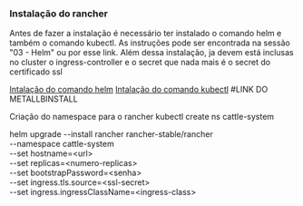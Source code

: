 ### Instalação do rancher
Antes de fazer a instalação é necessário ter instalado o comando helm e também o comando kubectl. As instruções pode ser encontrada na sessão "03 - Helm" ou por esse link. Além dessa instalação, ja devem está inclusas no cluster o ingress-controller e o secret que nada mais é o secret do certificado ssl

[Intalação do comando helm](https://helm.sh/docs/intro/install/)
[Intalação do comando kubectl](https://kubernetes.io/docs/tasks/tools/install-kubectl-linux/)
#LINK DO METALLBINSTALL

Criação do namespace para o rancher
kubectl create ns cattle-system

helm upgrade --install rancher rancher-stable/rancher \
  --namespace cattle-system \
  --set hostname=&lt;url&gt; \
  --set replicas=&lt;numero-replicas&gt; \
  --set bootstrapPassword=&lt;senha&gt; \
  --set ingress.tls.source=&lt;ssl-secret&gt; \
  --set ingress.ingressClassName=&lt;ingress-class&gt;